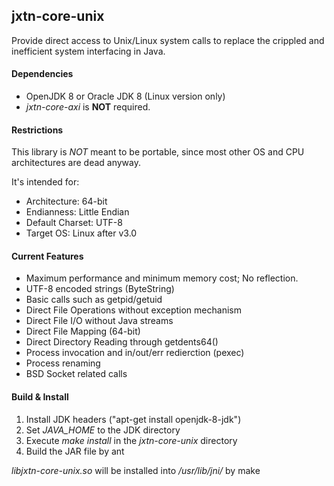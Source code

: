 jxtn-core-unix
--------------

Provide direct access to Unix/Linux system calls to replace the crippled and inefficient system interfacing in Java.

#### Dependencies

- OpenJDK 8 or Oracle JDK 8 (Linux version only)
- _jxtn-core-axi_ is **NOT** required.

#### Restrictions

This library is *NOT* meant to be portable, since most other OS and CPU architectures are dead anyway.

It's intended for:
- Architecture: 64-bit
- Endianness: Little Endian
- Default Charset: UTF-8
- Target OS: Linux after v3.0

#### Current Features

- Maximum performance and minimum memory cost; No reflection.
- UTF-8 encoded strings (ByteString)
- Basic calls such as getpid/getuid
- Direct File Operations without exception mechanism
- Direct File I/O without Java streams
- Direct File Mapping (64-bit) 
- Direct Directory Reading through getdents64()
- Process invocation and in/out/err redierction (pexec)
- Process renaming
- BSD Socket related calls

#### Build & Install

1. Install JDK headers ("apt-get install openjdk-8-jdk")
2. Set *JAVA_HOME* to the JDK directory
3. Execute *make install* in the *jxtn-core-unix* directory
4. Build the JAR file by ant

*libjxtn-core-unix.so* will be installed into */usr/lib/jni/* by make
